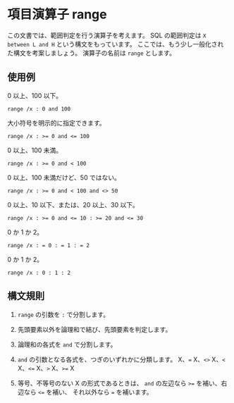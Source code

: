 # 項目演算子 range

この文書では、範囲判定を行う演算子を考えます。
SQL の範囲判定は `X between L and H` という構文をもっています。
ここでは、もう少し一般化された構文を考案しましょう。
演算子の名前は `range` とします。


使用例
------------------------------------------------------------------

0 以上、100 以下。

    range /x : 0 and 100

大小符号を明示的に指定できます。

    range /x : >= 0 and <= 100

0 以上、100 未満。

    range /x : >= 0 and < 100

0 以上、100 未満だけど、50 ではない。

    range /x : >= 0 and < 100 and <> 50

0 以上、10 以下、または、20 以上、30 以下。

    range /x : >= 0 and <= 10 : >= 20 and <= 30

0 か 1 か 2。

    range /x : = 0 : = 1 : = 2

0 か 1 か 2。

    range /x : 0 : 1 : 2


構文規則
------------------------------------------------------------------

1. `range` の引数を `:` で分割します。

2. 先頭要素以外を論理和で結び、先頭要素を判定します。

3. 論理和の各式を `and` で分割します。

4. `and` の引数となる各式を、つぎのいずれかに分類します。
   X、`=` X、`<>` X、`<` X、`<=` X、`>` X、`>=` X

5. 等号、不等号のない X の形式であるときは、
   `and` の左辺なら `>=` を補い、右辺なら `<=` を補い、
   それ以外なら `=` を補います。

